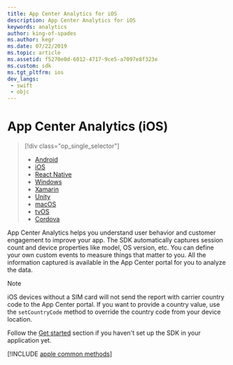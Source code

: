```yaml
---
title: App Center Analytics for iOS
description: App Center Analytics for iOS
keywords: analytics
author: king-of-spades
ms.author: kegr
ms.date: 07/22/2019
ms.topic: article
ms.assetid: f5270e0d-6012-4717-9ce5-a7097e8f323e
ms.custom: sdk
ms.tgt_pltfrm: ios
dev_langs:  
 - swift
 - objc
---
```


# App Center Analytics (iOS)

> [!div  class="op_single_selector"]
> * [Android](android.md)
> * [iOS](ios.md)
> * [React Native](react-native.md)
> * [Windows](windows.md)
> * [Xamarin](xamarin.md)
> * [Unity](unity.md)
> * [macOS](macos.md)
> * [tvOS](tvos.md)
> * [Cordova](cordova.md)

App Center Analytics helps you understand user behavior and customer engagement to improve your app. The SDK automatically captures session count and device properties like model, OS version, etc. You can define your own custom events to measure things that matter to you. All the information captured is available in the App Center portal for you to analyze the data.

> [!NOTE]
> iOS devices without a SIM card will not send the report with carrier country code to the App Center portal. If you want to provide a country value, use the `setCountryCode` method to override the country code from your device location.

Follow the [Get started](~/sdk/getting-started/ios.md) section if you haven't set up the SDK in your application yet.

[!INCLUDE [apple common methods](includes/apple-common-methods.md)]
